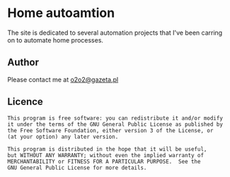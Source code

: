 # Home autoamtion
The site is dedicated to several automation projects that I've been carring on to automate home processes.

## Author
Please contact me at o2o2@gazeta.pl

## Licence
    This program is free software: you can redistribute it and/or modify
    it under the terms of the GNU General Public License as published by
    the Free Software Foundation, either version 3 of the License, or
    (at your option) any later version.

    This program is distributed in the hope that it will be useful,
    but WITHOUT ANY WARRANTY; without even the implied warranty of
    MERCHANTABILITY or FITNESS FOR A PARTICULAR PURPOSE.  See the
    GNU General Public License for more details.
